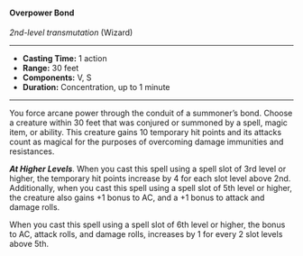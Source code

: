 #### Overpower Bond
*2nd-level transmutation* (Wizard)
___
- **Casting Time:** 1 action
- **Range:** 30 feet
- **Components:** V, S
- **Duration:** Concentration, up to 1 minute
---
You force arcane power through the conduit of a summoner’s bond. Choose a creature within 30 feet that was conjured or summoned by a spell, magic item, or ability. This creature gains 10 temporary hit points and its attacks count as magical for the purposes of overcoming damage immunities and resistances. 

***At Higher Levels***. When you cast this spell using a spell slot of 3rd level or higher, the temporary hit points increase by 4 for each slot level above 2nd. Additionally, when you cast this spell using a spell slot of 5th level or higher, the creature also gains +1 bonus to AC, and a +1 bonus to attack and damage rolls. 

When you cast this spell using a spell slot of 6th level or higher, the bonus to AC, attack rolls, and damage rolls, increases by 1 for every 2 slot levels above 5th.

